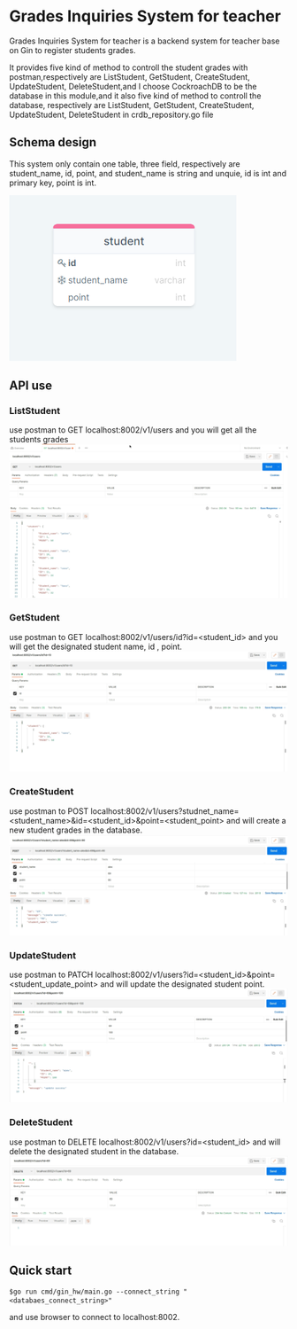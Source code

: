 # Grades Inquiries System for teacher 
Grades Inquiries System for teacher is a backend system for teacher base on Gin to register students grades.

It provides five kind of method to controll the student grades with postman,respectively are ListStudent, GetStudent, CreateStudent, UpdateStudent, DeleteStudent,and I choose CockroachDB to be the database in this module,and it also five kind of method to controll the database, respectively are ListStudent, GetStudent, CreateStudent, UpdateStudent, DeleteStudent in crdb_repository.go file


## Schema design 
This system only contain one table, three field, respectively are student_name, id, point, and student_name is string and unquie, id is int and primary key, point is int.

![alt text](https://github.com/sanoisaboy/gin_hw/blob/main/student_grade_schema.PNG)

## API use
### ListStudent
use postman to GET localhost:8002/v1/users and you will get all the students grades
![alt text](https://github.com/sanoisaboy/gin_hw/blob/main/555319.png)

### GetStudent
use postman to GET localhost:8002/v1/users/id?id=<student_id> and you will get the designated student name, id , point.
![alt text](https://github.com/sanoisaboy/gin_hw/blob/main/16216348053558.png)

### CreateStudent
use postman to POST localhost:8002/v1/users?studnet_name=<student_name>&id=<student_id>&point=<student_point> and will create a new student grades in the database.
![alt text](https://github.com/sanoisaboy/gin_hw/blob/main/16216352730447.png)

### UpdateStudent
use postman to PATCH localhost:8002/v1/users?id=<student_id>&point=<student_update_point> and will update the designated student point.
![alt text](https://github.com/sanoisaboy/gin_hw/blob/main/16216355519108.png)

### DeleteStudent
use postman to DELETE localhost:8002/v1/users?id=<student_id> and will delete the designated student in the database.
![alt text](https://github.com/sanoisaboy/gin_hw/blob/main/16216357563794.png)

## Quick start

    $go run cmd/gin_hw/main.go --connect_string "<databaes_connect_string>"
and use browser to connect to localhost:8002.


